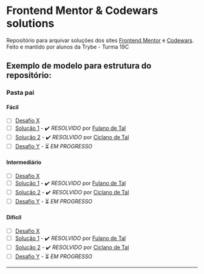 # Frontend Mentor & Codewars solutions

Repositório para arquivar soluções dos sites [Frontend Mentor](https://www.frontendmentor.io/) e [Codewars](https://www.codewars.com/). Feito e mantido por alunos da Trybe - Turma 19C

## Exemplo de modelo para estrutura do repositório:

### Pasta pai

#### Fácil
- [ ] [Desafio X]()
-   [ ] [Solução 1]() - ✔️ *RESOLVIDO* por [Fulano de Tal]()
-   [ ] [Solução 2]() - ✔️ *RESOLVIDO* por [Ciclano de Tal]()
- [ ] [Desafio Y]() - ⏳ *EM PROGRESSO*

#### Intermediário
- [ ] [Desafio X]()
-   [ ] [Solução 1]() - ✔️ *RESOLVIDO* por [Fulano de Tal]()
-   [ ] [Solução 2]() - ✔️ *RESOLVIDO* por [Ciclano de Tal]()
- [ ] [Desafio Y]() - ⏳ *EM PROGRESSO*

#### Difícil
- [ ] [Desafio X]()
-   [ ] [Solução 1]() - ✔️ *RESOLVIDO* por [Fulano de Tal]()
-   [ ] [Solução 2]() - ✔️ *RESOLVIDO* por [Ciclano de Tal]()
- [ ] [Desafio Y]() - ⏳ *EM PROGRESSO*

----

